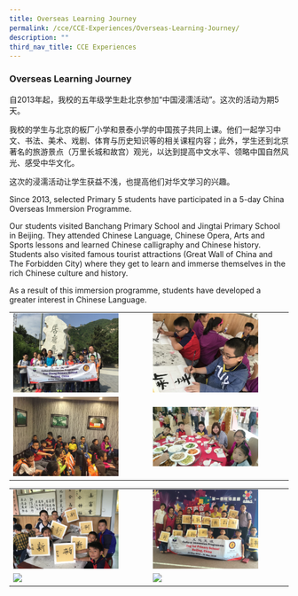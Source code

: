 ```yaml
---
title: Overseas Learning Journey
permalink: /cce/CCE-Experiences/Overseas-Learning-Journey/
description: ""
third_nav_title: CCE Experiences
---
```

### Overseas Learning Journey

自2013年起，我校的五年级学生赴北京参加“中国浸濡活动”。这次的活动为期5天。

我校的学生与北京的板厂小学和景泰小学的中国孩子共同上课。他们一起学习中文、书法、美术、戏剧、体育与历史知识等的相关课程内容；此外，学生还到北京著名的旅游景点（万里长城和故宫）观光，以达到提高中文水平、领略中国自然风光、感受中华文化。

这次的浸濡活动让学生获益不浅，也提高他们对华文学习的兴趣。

Since 2013, selected Primary 5 students have participated in a 5-day China Overseas Immersion Programme.

Our students visited Banchang Primary School and Jingtai Primary School in Beijing. They attended Chinese Language, Chinese Opera, Arts and Sports lessons and learned Chinese calligraphy and Chinese history. Students also visited famous tourist attractions (Great Wall of China and The Forbidden City) where they get to learn and immerse themselves in the rich Chinese culture and history.

As a result of this immersion programme, students have developed a greater interest in Chinese Language.


|  |  |
|---|---|
| <img src="/images/cce31.png" style="width:80%"> | <img src="/images/cce32.png" style="width:80%"> |
| <img src="/images/cce33.png" style="width:80%"> | <img src="/images/cce34.png" style="width:80%"> |

|  |  |
|---|---|
| <img src="/images/cce35.png" style="width:80%"> | <img src="/images/cce36.png" style="width:80%"> |
| <img src="/images/cce37.png" style="width:80%"> | <img src="/images/cce38.png" style="width:80%"> |
